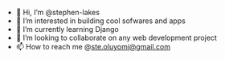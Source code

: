 - 👋 Hi, I’m @stephen-lakes
- 👀 I’m interested in building cool sofwares and apps
- 🌱 I’m currently learning Django
- 💞️ I’m looking to collaborate on any web development project
- 📫 How to reach me @ste.oluyomi@gmail.com

<!---
stephen-lakes/stephen-lakes is a ✨ special ✨ repository because its `README.md` (this file) appears on your GitHub profile.
You can click the Preview link to take a look at your changes.
--->
